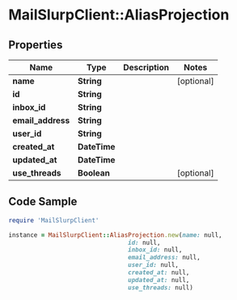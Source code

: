 # MailSlurpClient::AliasProjection

## Properties

Name | Type | Description | Notes
------------ | ------------- | ------------- | -------------
**name** | **String** |  | [optional] 
**id** | **String** |  | 
**inbox_id** | **String** |  | 
**email_address** | **String** |  | 
**user_id** | **String** |  | 
**created_at** | **DateTime** |  | 
**updated_at** | **DateTime** |  | 
**use_threads** | **Boolean** |  | [optional] 

## Code Sample

```ruby
require 'MailSlurpClient'

instance = MailSlurpClient::AliasProjection.new(name: null,
                                 id: null,
                                 inbox_id: null,
                                 email_address: null,
                                 user_id: null,
                                 created_at: null,
                                 updated_at: null,
                                 use_threads: null)
```


